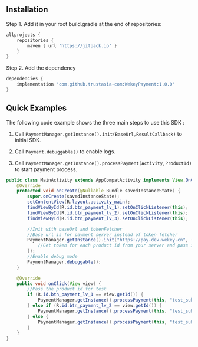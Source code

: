 ## Installation

Step 1. Add it in your root build.gradle at the end of repositories:

```groovy
allprojects {
    repositories {
        maven { url 'https://jitpack.io' }
    }
}
```

Step 2. Add the dependency

```groovy
dependencies {
    implementation 'com.github.trustasia-com:WekeyPayment:1.0.0'
}
```

## Quick Examples

The following code example shows the three main steps to use this SDK :

1. Call `PaymentManager.getInstance().init(BaseUrl,ResultCallback)` to initial SDK.

2. Call `Payment.debuggable()` to enable logs.

3. Call `PaymentManager.getInstance().processPayment(Activity,ProductId)` to start payment process.

```java
public class MainActivity extends AppCompatActivity implements View.OnClickListener {
    @Override
    protected void onCreate(@Nullable Bundle savedInstanceState) {
        super.onCreate(savedInstanceState);
        setContentView(R.layout.activity_main);
        findViewById(R.id.btn_payment_lv_1).setOnClickListener(this);
        findViewById(R.id.btn_payment_lv_2).setOnClickListener(this);
        findViewById(R.id.btn_payment_lv_3).setOnClickListener(this);

        //Init with baseUrl and tokenFetcher
        //Base url is for payment server instead of token fetcher
        PaymentManager.getInstance().init("https://pay-dev.wekey.cn", (productId, callback) -> {
            //Get token for each product id from your server and pass it to callback
        });
        //Enable debug mode
        PaymentManager.debuggable();
    }

    @Override
    public void onClick(View view) {
        //Pass the product id for test 
        if (R.id.btn_payment_lv_1 == view.getId()) {
            PaymentManager.getInstance().processPayment(this, "test_sub_1");
        } else if (R.id.btn_payment_lv_2 == view.getId()) {
            PaymentManager.getInstance().processPayment(this, "test_sub_2");
        } else {
            PaymentManager.getInstance().processPayment(this, "test_sub_3");
        }
    }
}
```
